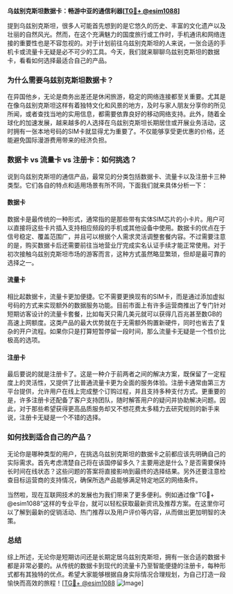 **乌兹别克斯坦数据卡：畅游中亚的通信利器[[TG💪+ @esim1088](https://t.me/s/esim1088)]**

提到乌兹别克斯坦，很多人可能首先想到的是它悠久的历史、丰富的文化遗产以及壮丽的自然风光。然而，在这个充满魅力的国度旅行或工作时，手机通讯和网络连接的重要性也是不容忽视的。对于计划前往乌兹别克斯坦的人来说，一张合适的手机卡或流量卡无疑是必不可少的工具。今天，我们就来聊聊乌兹别克斯坦的数据卡，看看如何选择最适合自己的产品。

### 为什么需要乌兹别克斯坦数据卡？

在异国他乡，无论是商务出差还是休闲旅游，稳定的网络连接都至关重要。尤其是在像乌兹别克斯坦这样有着独特文化和风景的地方，及时与家人朋友分享你的所见所闻，或者查找当地的实用信息，都需要依靠良好的移动网络支持。此外，随着全球化的加速发展，越来越多的人选择在乌兹别克斯坦长期居住或开展业务活动，这时拥有一张本地号码的SIM卡就显得尤为重要了。不仅能够享受更优惠的价格，还能避免国际漫游费用带来的经济负担。

### 数据卡 vs 流量卡 vs 注册卡：如何挑选？

说到乌兹别克斯坦的通信产品，最常见的分类包括数据卡、流量卡以及注册卡三种类型。它们各自的特点和适用场景有所不同，下面我们就来具体分析一下：

#### 数据卡

数据卡是最传统的一种形式，通常指的是那些带有实体SIM芯片的小卡片。用户可以直接将这些卡片插入支持相应频段的手机或其他设备中使用。数据卡的优点在于信号稳定、覆盖范围广，并且可以根据个人需求灵活调整套餐内容。不过需要注意的是，购买数据卡后还需要前往当地营业厅完成实名认证手续才能正常使用。对于初次接触乌兹别克斯坦市场的游客而言，这种方式虽然略显繁琐，但却是最可靠的选择之一。

#### 流量卡

相比起数据卡，流量卡更加便捷。它不需要更换现有的SIM卡，而是通过添加虚拟号码的方式来实现额外的数据服务功能。目前市面上有许多运营商推出了专门针对短期访客设计的流量卡套餐，比如每天只需几美元就可以获得几百兆甚至数GB的高速上网额度。这类产品的最大优势就在于无需额外购置新硬件，同时也省去了复杂的开户流程。如果你只是打算短暂停留一段时间，那么流量卡无疑是一个性价比极高的选项。

#### 注册卡

最后要说的就是注册卡了。这是一种介于前两者之间的解决方案，既保留了一定程度上的灵活性，又提供了比普通流量卡更为全面的服务体验。注册卡通常由第三方平台提供，允许用户在线上完成整个订购过程，并且支持多种支付方式。更重要的是，许多注册卡还配备了客户支持团队，随时解答用户的疑问并协助解决问题。因此，对于那些希望获得更高品质服务却又不想花费太多精力去研究规则的新手来说，注册卡无疑是一个不错的选择。

### 如何找到适合自己的产品？

无论你是哪种类型的用户，在挑选乌兹别克斯坦的数据卡之前都应该先明确自己的实际需求。首先考虑清楚自己将在该国停留多久？主要用途是什么？是否需要保持长时间在线状态？这些问题的答案将直接影响到最终的选择结果。另外还要注意检查目标运营商的支持情况，确保所选产品能够满足特定地区的网络条件。

当然啦，现在互联网技术的发展也为我们带来了更多便利。例如通过像“TG💪+ @esim1088”这样的专业平台，就可以轻松获取最新资讯及推荐方案。在这里你可以了解到最新的促销活动、热门推荐以及用户评价等内容，从而做出更加明智的决策。

### 总结

综上所述，无论你是短期访问还是长期定居乌兹别克斯坦，拥有一张合适的数据卡都是非常必要的。从传统的数据卡到现代的流量卡乃至智能便捷的注册卡，每种形式都有其独特的优点。希望大家能够根据自身实际情况合理规划，为自己打造一段愉快而高效的旅程！[[TG💪+ @esim1088](https://t.me/s/esim1088) ![Image](https://i.postimg.cc/4NQfJmqS/Snipaste-2025-05-13-00-14-12.png)]